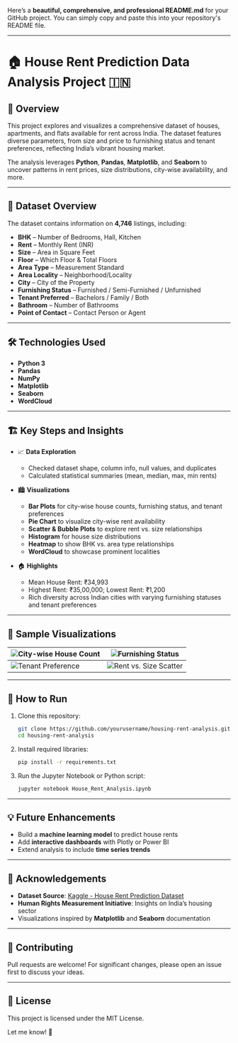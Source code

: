 Here’s a **beautiful, comprehensive, and professional README.md** for your GitHub project. You can simply copy and paste this into your repository's README file.

---

# 🏠 House Rent Prediction Data Analysis Project 🇮🇳

## 📖 Overview

This project explores and visualizes a comprehensive dataset of houses, apartments, and flats available for rent across India. The dataset features diverse parameters, from size and price to furnishing status and tenant preferences, reflecting India’s vibrant housing market.

The analysis leverages **Python**, **Pandas**, **Matplotlib**, and **Seaborn** to uncover patterns in rent prices, size distributions, city-wise availability, and more.

---

## 📂 Dataset Overview

The dataset contains information on **4,746** listings, including:

* **BHK** – Number of Bedrooms, Hall, Kitchen
* **Rent** – Monthly Rent (INR)
* **Size** – Area in Square Feet
* **Floor** – Which Floor & Total Floors
* **Area Type** – Measurement Standard
* **Area Locality** – Neighborhood/Locality
* **City** – City of the Property
* **Furnishing Status** – Furnished / Semi-Furnished / Unfurnished
* **Tenant Preferred** – Bachelors / Family / Both
* **Bathroom** – Number of Bathrooms
* **Point of Contact** – Contact Person or Agent

---

## 🛠️ Technologies Used

* **Python 3**
* **Pandas**
* **NumPy**
* **Matplotlib**
* **Seaborn**
* **WordCloud**

---

## 🏗️ Key Steps and Insights

* 📈 **Data Exploration**

  * Checked dataset shape, column info, null values, and duplicates
  * Calculated statistical summaries (mean, median, max, min rents)

* 🏙️ **Visualizations**

  * **Bar Plots** for city-wise house counts, furnishing status, and tenant preferences
  * **Pie Chart** to visualize city-wise rent availability
  * **Scatter & Bubble Plots** to explore rent vs. size relationships
  * **Histogram** for house size distributions
  * **Heatmap** to show BHK vs. area type relationships
  * **WordCloud** to showcase prominent localities

* 🏠 **Highlights**

  * Mean House Rent: ₹34,993
  * Highest Rent: ₹35,00,000; Lowest Rent: ₹1,200
  * Rich diversity across Indian cities with varying furnishing statuses and tenant preferences

---

## 📸 Sample Visualizations

| ![City-wise House Count](path/to/city_count_plot.png)    | ![Furnishing Status](path/to/furnishing_status_plot.png) |
| -------------------------------------------------------- | -------------------------------------------------------- |
| ![Tenant Preference](path/to/tenant_preference_plot.png) | ![Rent vs. Size Scatter](path/to/rent_size_scatter.png)  |

---

## 🚀 How to Run

1. Clone this repository:

   ```bash
   git clone https://github.com/yourusername/housing-rent-analysis.git
   cd housing-rent-analysis
   ```

2. Install required libraries:

   ```bash
   pip install -r requirements.txt
   ```

3. Run the Jupyter Notebook or Python script:

   ```bash
   jupyter notebook House_Rent_Analysis.ipynb
   ```

---

## 💡 Future Enhancements

* Build a **machine learning model** to predict house rents
* Add **interactive dashboards** with Plotly or Power BI
* Extend analysis to include **time series trends**

---

## 👏 Acknowledgements

* **Dataset Source**: [Kaggle - House Rent Prediction Dataset](https://www.kaggle.com/datasets)
* **Human Rights Measurement Initiative**: Insights on India’s housing sector
* Visualizations inspired by **Matplotlib** and **Seaborn** documentation

---

## 🤝 Contributing

Pull requests are welcome! For significant changes, please open an issue first to discuss your ideas.

---

## 📜 License

This project is licensed under the MIT License.

Let me know! 🚀
